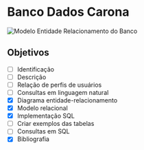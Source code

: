 # Banco Dados Carona

![Modelo Entidade Relacionamento do Banco](https://lh3.googleusercontent.com/l_pdNUV2XE5OKTFiW_eA607vQ73m3AC3ynemhNPpTnYM0EkBX__thUf2s3tdiJ13XLGYZtswRLdjJ_qaEn67aZVRXzF8JBGs1taLm1toIa_yDtGRBao0_a8eSrF1DfB0pHtJkY7hfh3yAKehMAHU8jGlxNIw9T_7FBSAfe3qbyGd7fyU0X3ozJh0Nsrz8y6itNIrqoQmP4kBLfDnPbqO9XoIdssBAGXsUO0w-BNdoMq9-W88Y9WUyiaVKGjUUY9PFGpp4EcvILfOPeQNr-fZHZMT7wM2dvH7ELJ_YWI7E1rR8t03QPwLZruLZTDFlij32NhTg6AJfmeEcKAbPA--O2Kdqbuzq-yU6-ml7aB09Mm8SFvHUnrAh60W_gEokPfjXJRW4NSUj4vzoP9yO5y3FZAOrtKLqop2Tjehl2yqTuYz2bkv9zXHUhw3gEik9gFx7dGtUnyfv5vyHus1JrxsvwqHWS9wuRJGw_ev1rYJ0ZjqzmXxGszzh67Bh1EtjIdovOnBsR-cjc_CdsKKqzO4wj21b2cg_YJIO6RDkv5_ZQILvGDct1lOphFAIOV_hAUJWYx7TdnU7UZbY52BbSpxbvJJLcqTf_yYNzQf6iQ8oHeZ1Fv0URWi9yl1B5JaDDkH7vfhUfD4rJjo48f-DOuitEx55h2h67yQZ0nBtCsVdWb31-S5qLnGrV_7YMV_fgWGs3DU9WtnN7tYC_IUKg_QqXqAKGzoZjG7xIO8mJvS0w=w714-h534-no)


## Objetivos
- [ ] Identificação
- [ ] Descrição
- [ ] Relação de perfis de usuários 
- [ ] Consultas em linguagem natural
- [x] Diagrama entidade-relacionamento
- [x] Modelo relacional
- [x] Implementação SQL
- [ ] Criar exemplos das tabelas
- [ ] Consultas em SQL
- [x] Bibliografia
